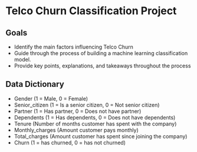 # Telco Churn Classification Project
## Goals
- Identify the main factors influencing Telco Churn
- Guide through the process of building a machine learning classification model.
- Provide key points, explanations, and takeaways throughout the process
## Data Dictionary 
- Gender (1 = Male, 0 = Female)
- Senior_citizen (1 = Is a senior citizen, 0 = Not senior citizen)
- Partner	(1 = Has partner, 0 = Does not have partner)
- Dependents (1 = Has dependents, 0 = Does not have dependents)
- Tenure (Number of months customer has spent with the company)
- Monthly_charges (Amount customer pays monthly)
- Total_charges (Amount customer has spent since joining the company)
- Churn (1 = has churned, 0 = has not churned)
